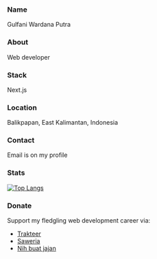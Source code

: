 ### Name

Gulfani Wardana Putra

### About

Web developer

### Stack

Next.js

### Location

Balikpapan, East Kalimantan, Indonesia

### Contact

Email is on my profile

### Stats

[![Top Langs](https://github-readme-stats.vercel.app/api/top-langs/?username=gulfaniputra)](https://github.com/anuraghazra/github-readme-stats)

### Donate

Support my fledgling web development career via:

- [Trakteer](https://trakteer.id/gulfaniputra)
- [Saweria](https://saweria.co/gulfaniputra)
- [Nih buat jajan](https://www.nihbuatjajan.com/gulfaniputra)
